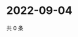 # 2022-09-04

共 0 条

<!-- BEGIN WEIBO -->
<!-- 最后更新时间 Sun Sep 04 2022 15:00:58 GMT+0800 (China Standard Time) -->

<!-- END WEIBO -->
